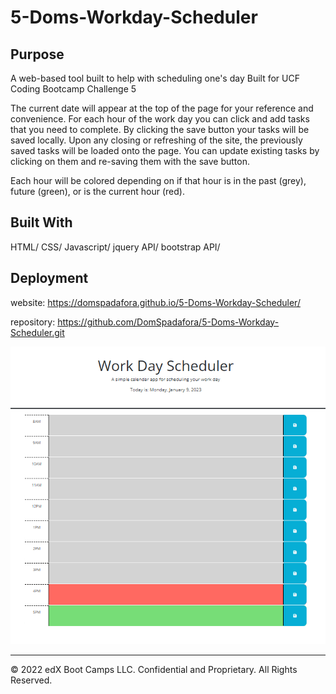 # 5-Doms-Workday-Scheduler

## Purpose 

A web-based tool built to help with scheduling one's day Built for UCF Coding Bootcamp Challenge 5

The current date will appear at the top of the page for your reference and convenience. For each hour of the work day you can click and add tasks that you need to complete. By clicking the save button your tasks will be saved locally. Upon any closing or refreshing of the site, the previously saved tasks will be loaded onto the page. You can update existing tasks by clicking on them and re-saving them with the save button.

Each hour will be colored depending on if that hour is in the past (grey), future (green), or is the current hour (red).

## Built With

HTML/
CSS/
Javascript/
jquery API/
bootstrap API/

## Deployment

website: https://domspadafora.github.io/5-Doms-Workday-Scheduler/

repository: https://github.com/DomSpadafora/5-Doms-Workday-Scheduler.git

![Getting Started](./assets/images/Capture.PNG)
- - -
© 2022 edX Boot Camps LLC. Confidential and Proprietary. All Rights Reserved.
